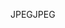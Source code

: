 <span data-ttu-id="12e7a-101">JPEG</span><span class="sxs-lookup"><span data-stu-id="12e7a-101">JPEG</span></span>